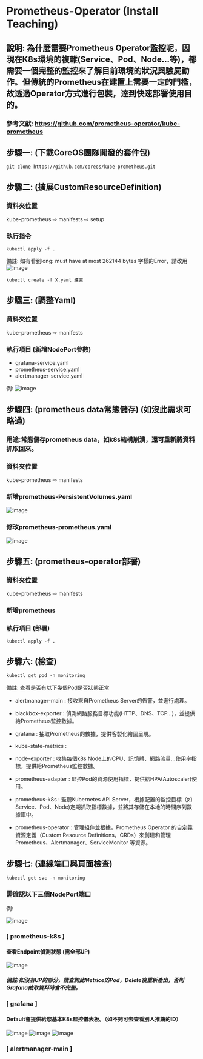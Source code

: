 # Prometheus-Operator (Install Teaching)
## 說明: 為什麼需要Prometheus Operator監控呢，因現在K8s環境的複雜(Service、Pod、Node...等)，都需要一個完整的監控來了解目前環境的狀況與驗屍動作。但傳統的Prometheus在建置上需要一定的門檻，故透過Operator方式進行包裝，達到快速部署使用目的。
### 參考文獻: https://github.com/prometheus-operator/kube-prometheus
## 步驟一: (下載CoreOS團隊開發的套件包)
    git clone https://github.com/coreos/kube-prometheus.git 
## 步驟二: (擴展**CustomResourceDefinition**)
### 資料夾位置
kube-prometheus ⇨ manifests ⇨ setup 
### 執行指令
    kubectl apply -f .
    
備註: 如有看到long: must have at most 262144 bytes 字樣的Error，請改用
![image](https://github.com/Jerrychanglab/prometheus-operator/assets/39659664/05253bce-f9ae-47dc-b04a-771de971fe9a)

    kubectl create -f X.yaml 建置
## 步驟三: (調整Yaml)
### 資料夾位置
kube-prometheus ⇨ manifests
### 執行項目 (新增NodePort參數)
* grafana-service.yaml
* prometheus-service.yaml
* alertmanager-service.yaml

例:
![image](https://github.com/Jerrychanglab/prometheus-operator/assets/39659664/aff386df-cd4a-472e-8f75-cc7d16884149)  

## 步驟四: (prometheus data常態儲存) (如沒此需求可略過)
### 用途:常態儲存prometheus data，如k8s結構崩潰，還可重新將資料抓取回來。
### 資料夾位置
kube-prometheus ⇨ manifests
### 新增prometheus-PersistentVolumes.yaml  
![image](https://github.com/Jerrychanglab/prometheus-operator/assets/39659664/dee54d85-58b9-4f0b-a470-90e4800c1456)
### 修改prometheus-prometheus.yaml
![image](https://github.com/Jerrychanglab/prometheus-operator/assets/39659664/d1e41811-69ac-4b3b-952b-d6abd5e00e39)

## 步驟五: (prometheus-operator部署)
### 資料夾位置
kube-prometheus ⇨ manifests
### 新增prometheus
### 執行項目 (部署)
    kubectl apply -f .

## 步驟六: (檢查)
    kubectl get pod -n monitoring
備註: 查看是否有以下幾個Pod是否狀態正常
* alertmanager-main : 接收來自Prometheus Server的告警，並進行處理。

* blackbox-exporter : 偵測網路服務目標功能(HTTP、DNS、TCP...)，並提供給Prometheus監控數據。

* grafana : 抽取Prometheus的數據，提供客製化繪圖呈現。

* kube-state-metrics : 

* node-exporter : 收集每個k8s Node上的CPU、記憶體、網路流量...使用率指標，提供給Prometheus監控數據。

* prometheus-adapter : 監控Pod的資源使用指標，提供給HPA(Autoscaler)使用。

* prometheus-k8s : 監聽Kubernetes API Server，根據配置的監控目標（如 Service、Pod、Node)定期抓取指標數據，並將其存儲在本地的時間序列數據庫中。

* prometheus-operator : 管理組件並根據，Prometheus Operator 的自定義資源定義（Custom Resource Definitions，CRDs）來創建和管理 Prometheus、Alertmanager、ServiceMonitor 等資源。

## 步驟七: (連線端口與頁面檢查)
    kubectl get svc -n monitoring
### 需確認以下三個NodePort端口
例:

![image](https://github.com/Jerrychanglab/prometheus-operator/assets/39659664/b5ef8645-6ff7-4fb1-9b29-2b8482c6390b)
### [ prometheus-k8s ]
#### 查看Endpoint偵測狀態 (需全部UP)
![image](https://github.com/Jerrychanglab/prometheus-operator/assets/39659664/b2061b40-be95-4ea5-ad25-bdfbe52d230f)
##### 備註:如沒有UP的部分，請查詢此Metrice的Pod，Delete後重新產出，否則Grafana抽取資料時會不完整。
### [ grafana ]
#### Default會提供給您基本K8s監控儀表板。（如不夠可去查看別人推薦的ID）
![image](https://github.com/Jerrychanglab/prometheus-operator/assets/39659664/f9fa79dc-1d03-4a64-bf71-1700f78ec5a8)
![image](https://github.com/Jerrychanglab/prometheus-operator/assets/39659664/8482f2ff-3e7f-4716-8941-58d3f9687fa1)
![image](https://github.com/Jerrychanglab/prometheus-operator/assets/39659664/6c304c3a-ee52-428c-b4fb-c6d522938fbe)
### [ alertmanager-main ]

